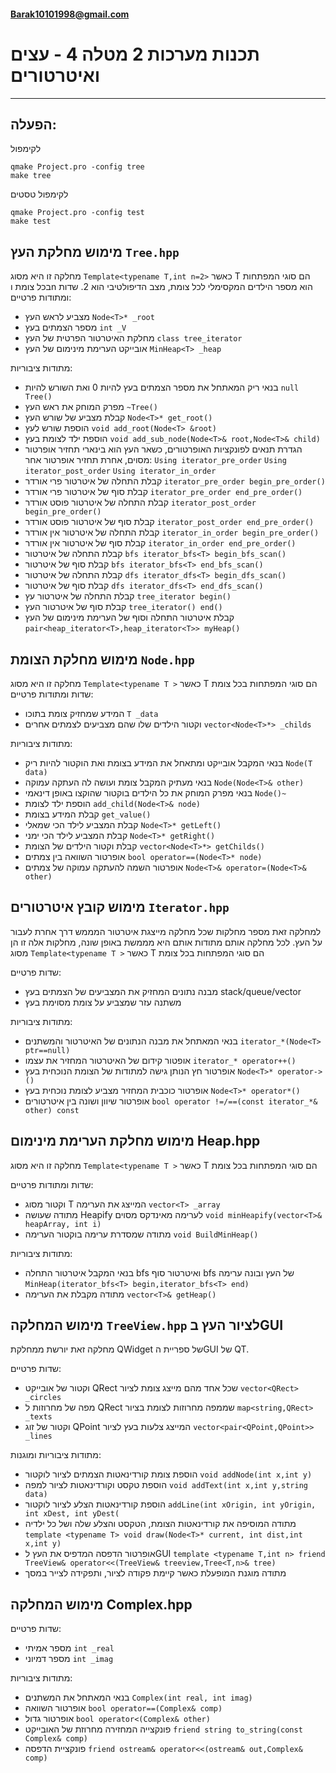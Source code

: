 #### Barak10101998@gmail.com
# תכנות מערכות 2 מטלה 4 - עצים ואיטרטורים
___  
הפעלה:
---
לקימפול
```
qmake Project.pro -config tree
make tree
```
לקימפול טסטים
```
qmake Project.pro -config test
make test
```

מימוש מחלקת העץ `Tree.hpp`
-
מחלקה זו היא מסוג `Template<typename T,int n=2>` כאשר T  הם סוגי המפתחות בכל צומת וn הוא מספר הילדים המקסימלי לכל צומת, מצב הדיפולטיבי הוא 2.
שדות ומתודות פרטיים:
- מצביע לראש העץ `Node<T>* _root`
- מספר הצמתים בעץ `int _V`
- מחלקת האיטרטור הפרטית של העץ `class tree_iterator`
- אובייקט הערימת מינימום של העץ `MinHeap<T> _heap`

מתודות ציבוריות:
-	בנאי ריק המאתחל את מספר הצמתים בעץ להיות 0 ואת השורש להיות `null Tree()`
-	מפרק המוחק את ראש העץ  `~Tree()`
-	קבלת מצביע של שורש העץ `Node<T>* get_root()`
-	הוספת שורש לעץ `void add_root(Node<T> &root)`
-	הוספת ילד לצומת בעץ `void add_sub_node(Node<T>& root,Node<T>& child)`
  -	הגדרת תנאים לפונקציות האופרטורים, כשאר העץ הוא בינארי תחזיר אופרטור מסוים, אחרת תחזיר אופרטור אחר:
`Using iterator_pre_order`
`Using iterator_post_order`
`Using iterator_in_order`
-	קבלת התחלה של איטרטור פרי אורדר `iterator_pre_order begin_pre_order()`
-	קבלת סוף של איטרטור פרי אורדר `iterator_pre_order end_pre_order()`
-	קבלת התחלה של איטרטור פוסט אורדר `iterator_post_order begin_pre_order()`
-	קבלת סוף של איטרטור פוסט אורדר `iterator_post_order end_pre_order()`
-	קבלת התחלה של איטרטור אין אורדר `iterator_in_order begin_pre_order()`
-	קבלת סוף של איטרטור אין אורדר `iterator_in_order end_pre_order()`
-	קבלת התחלה של איטרטור `bfs iterator_bfs<T> begin_bfs_scan()`
-	קבלת סוף של איטרטור `bfs iterator_bfs<T> end_bfs_scan()`
-	קבלת התחלה של איטרטור `dfs iterator_dfs<T> begin_dfs_scan()`
-	קבלת סוף של איטרטור `dfs iterator_dfs<T> end_dfs_scan()`
-	קבלת התחלה של איטרטור עץ `tree_iterator begin()`
-	קבלת סוף של איטרטור העץ `tree_iterator() end()`
-	קבלת איטרטור התחלה וסוף של הערימת מינימום של העץ `pair<heap_iterator<T>,heap_iterator<T>> myHeap()`

מימוש מחלקת הצומת `Node.hpp`
-
מחלקה זו היא מסוג `Template<typename T >` כאשר T  הם סוגי המפתחות בכל צומת
שדות ומתודות פרטיים:
- המידע שמחזיק צומת בתוכו `T _data`
- וקטור הילדים שלו שהם מצביעים לצמתים אחרים `vector<Node<T>*> _childs`

מתודות ציבוריות:
- בנאי המקבל אובייקט ומתאחל את המידע בצומת ואת הוקטור להיות ריק `Node(T data)`
- בנאי מעתיק המקבל צומת ועושה לה העתקה עמוקה `Node(Node<T>& other)`
- בנאי מפרק המוחק את כל הילדים בוקטור שהוקצו באופן דינאמי `Node()~`
- הוספת ילד לצומת `add_child(Node<T>& node)`
- קבלת המידע בצומת `get_value()`
- קבלת המצביע לילד הכי שמאלי `Node<T>* getLeft()`
- קבלת המצביע לילד הכי ימני `Node<T>* getRight()`
- קבלת וקטור הילדים של הצומת `vector<Node<T>*> getChilds()`
- אופרטור השוואה בין צמתים `bool operator==(Node<T>* node)`
- אופרטור השמה להעתקה עמוקה של צמתים `Node<T>& operator=(Node<T>& other)`

מימוש קובץ איטרטורים `Iterator.hpp`
-
למחלקה זאת מספר מחלקות שכל מחלקה מייצגת איטרטור המממש דרך אחרת לעבור על העץ. לכל מחלקה אותם מתודות אותם היא מממשת באופן שונה, מחלקות אלה זו הן מסוג `Template<typename T >` כאשר T  הם סוגי המפתחות בכל צומת

שדות פרטיים:
- מבנה נתונים המחזיק את המצביעים של הצמתים בעץ stack/queue/vector
- משתנה עזר שמצביע על צומת מסוימת בעץ

מתודות ציבוריות:
- בנאי המאתחל את מבנה הנתונים של האיטרטור והמשתנים `iterator_*(Node<T> ptr==null)`
- אופטור קידום של האיטרטור המחזיר את עצמו `iterator_* operator++()`
- אופרטור חץ הנותן גישה למתודות של הצומת הנוכחית בעץ `Node<T>* operator->()`
- אופרטור כוכבית המחזיר מצביע לצומת נוכחית בעץ `Node<T>* operator*()`
- אופרטור שיוון ושונה בין איטרטורים `bool operator !=/==(const iterator_*& other) const`

מימוש מחלקת הערימת מינימום Heap.hpp
- 
מחלקה זו היא מסוג `Template<typename T >` כאשר T  הם סוגי המפתחות בכל צומת

שדות ומתודות פרטיים:
- וקטור מסוג T המייצג את הערימה `vector<T> _array`
- מתודה שעושה Heapify לערימה מאינדקס מסוים `void minHeapify(vector<T>& heapArray, int i)`
- מתודה שמסדרת ערימה בוקטור הערימה `void BuildMinHeap()`

מתודות ציבוריות:
-  בנאי המקבל איטרטור התחלה bfs ואיטרטור סוף bfs של העץ ובונה ערימה `MinHeap(iterator_bfs<T> begin,iterator_bfs<T> end)`
- מתודה מקבלת את הערימה `vector<T>& getHeap()`

מימוש המחלקה `TreeView.hpp` לציור העץ בGUI
-

מחלקה זאת יורשת ממחלקת QWidget של ספריית הGUI של QT.

שדות פרטיים:
- וקטור של אובייקט QRect שכל אחד מהם מייצג צומת לציור `vector<QRect> _circles`
- מפה של מחרוזות ל QRect שממפה מחרוזות לצומת בציור `map<string,QRect> _texts`
- וקטור של זוג QPoint המייצג צלעות בעץ לציור `vector<pair<QPoint,QPoint>> _lines`

מתודות ציבוריות ומוגנות:
- הוספת צומת קורדינאטות הצמתים לציור לוקטור `void addNode(int x,int y)`
- הוספת טקסט וקורדינאטות לציור למפה `void addText(int x,int y,string data)`
- הוספת קורדינאטות הצלע לציור לוקטור `addLine(int xOrigin, int yOrigin, int xDest, int yDest(`
- מתודה המוסיפה את קורדינאטות הצומת, הטקסט והצלע שלה ושל כל ילדיה `template <typename T> void draw(Node<T>* current, int dist,int x,int y)`
- אופרטור הדפסה המדפיס את העץ לGUI `template <typename T,int n> friend TreeView& operator<<(TreeView& treeview,Tree<T,n>& tree)`
- מתודה מוגנת המופעלת כאשר קיימת פקודה לציור, ותפקידה לצייר במסך

מימוש המחלקה Complex.hpp
- 
שדות פרטיים:
- מספר אמיתי `int _real`
- מספר דמיוני `int _imag`

מתודות ציבוריות:
- בנאי המאתחל את המשתנים `Complex(int real, int imag)`
- אופרטור השוואה `bool operator==(Complex& comp)`
- אופרטור גדול `bool operator<(Complex& other)`
- פונקצייה המחזירה מחרוזת של האובייקט `friend string to_string(const Complex& comp)`
- פונקציית הדפסה `friend ostream& operator<<(ostream& out,Complex& comp)`


